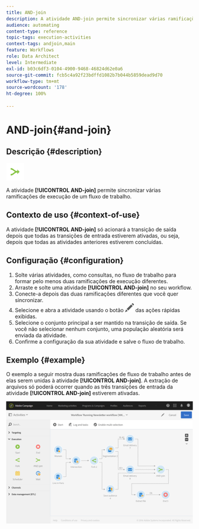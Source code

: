 ```yaml
---
title: AND-join
description: A atividade AND-join permite sincronizar várias ramificações de execução de um fluxo de trabalho.
audience: automating
content-type: reference
topic-tags: execution-activities
context-tags: andjoin,main
feature: Workflows
role: Data Architect
level: Intermediate
exl-id: b03c6df3-0104-4900-9468-46824d62e0a6
source-git-commit: fcb5c4a92f23bdffd1082b7b044b5859dead9d70
workflow-type: tm+mt
source-wordcount: '178'
ht-degree: 100%

---
```


# AND-join{#and-join}

## Descrição {#description}

![](assets/and_join.png)

A atividade **[!UICONTROL AND-join]** permite sincronizar várias ramificações de execução de um fluxo de trabalho.

## Contexto de uso {#context-of-use}

A atividade **[!UICONTROL AND-join]** só acionará a transição de saída depois que todas as transições de entrada estiverem ativadas, ou seja, depois que todas as atividades anteriores estiverem concluídas.

## Configuração {#configuration}

1. Solte várias atividades, como consultas, no fluxo de trabalho para formar pelo menos duas ramificações de execução diferentes.
1. Arraste e solte uma atividade **[!UICONTROL AND-join]** no seu workflow.
1. Conecte-a depois das duas ramificações diferentes que você quer sincronizar.
1. Selecione e abra a atividade usando o botão ![](assets/edit_darkgrey-24px.png) das ações rápidas exibidas.
1. Selecione o conjunto principal a ser mantido na transição de saída. Se você não selecionar nenhum conjunto, uma população aleatória será enviada da atividade.
1. Confirme a configuração da sua atividade e salve o fluxo de trabalho.

## Exemplo {#example}

O exemplo a seguir mostra duas ramificações de fluxo de trabalho antes de elas serem unidas à atividade **[!UICONTROL AND-join]**. A extração de arquivos só poderá ocorrer quando as três transições de entrada da atividade **[!UICONTROL AND-join]** estiverem ativadas.

![](assets/wkf_and-join_example.png)
